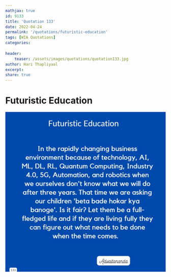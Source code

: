 ```yaml
---
mathjax: true
id: 9133
title: 'Quotation 133'
date: 2022-04-24
permalink: '/quotations/futuristic-education'
tags: [WIA Quotations] 
categories: 

header:
    teaser: /assets/images/quotations/quotation133.jpg
author: Hari Thapliyaal 
excerpt:
share: true 
---
```


# Futuristic Education

![Futuristic Education](/assets/images/quotations/quotation133.jpg)
